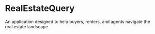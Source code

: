 # RealEstateQuery
An application designed to help buyers, renters, and agents navigate the real estate landscape
